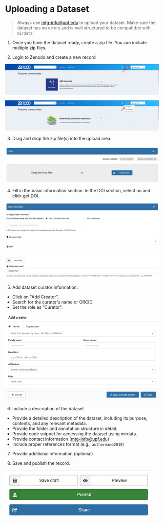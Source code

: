 # Uploading a Dataset

> Always use mtg-info@upf.edu to upload your dataset.
> Make sure the dataset has no errors and is well structured to be compatitble with `mirdata`

1. Once you have the dataset ready, create a zip file. You can include multiple zip files.

2. Login to Zenodo and create a new record

![](res/plus-btn.png)

![](res/upload.png)

3. Drag and drop the zip file(s) into the upload area.

![](res/dragdrop.jpg)

4. Fill in the basic information section. In the DOI section, select no and click get DOI.

![](res/basic.jpg)

5. Add dataset curator information.
- Click on "Add Creator".
- Search for the curator's name or ORCID.
- Set the role as "Curator".

![](res/creator.jpg)

6. Include a description of the dataset.
- Provide a detailed description of the dataset, including its purpose, contents, and any relevant metadata.
- Provide the folder and annotation structure in detail.
- Provide code snippet for accessing the dataset using mirdata.
- Provide contact information (mtg-info@upf.edu)
- Include proper references format (e.g., `authorname2010`)

7. Provide additional information (optional)

8. Save and publish the record.

![](res/save.jpg)
